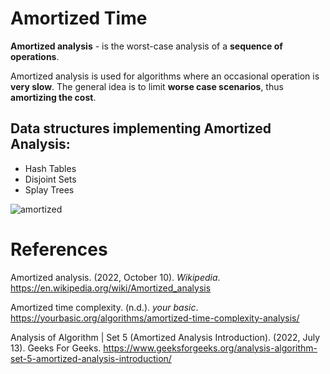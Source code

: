 # Amortized Time 
 
**Amortized analysis** - is the worst-case analysis of a **sequence of operations**.

Amortized analysis is used for algorithms where an occasional operation is **very slow**. The general idea is to limit **worse case scenarios**, thus **amortizing the cost**. 


## Data structures implementing Amortized Analysis: 
- Hash Tables 
- Disjoint Sets 
- Splay Trees 

![amortized](https://user-images.githubusercontent.com/109105989/197426883-96b5b66a-7dce-473b-a4a8-f8e7d48e2f84.png)

# References 
Amortized analysis. (2022, October 10). *Wikipedia*. <https://en.wikipedia.org/wiki/Amortized_analysis> 

Amortized time complexity. (n.d.). *your basic*. <https://yourbasic.org/algorithms/amortized-time-complexity-analysis/> 

Analysis of Algorithm | Set 5 (Amortized Analysis Introduction). (2022, July 13). Geeks For Geeks. <https://www.geeksforgeeks.org/analysis-algorithm-set-5-amortized-analysis-introduction/> 

